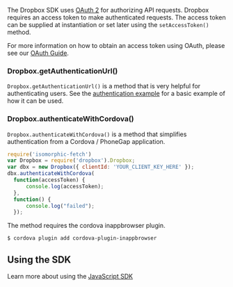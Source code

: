 The Dropbox SDK uses [OAuth 2](http://oauth.net/) for authorizing API
requests. Dropbox requires an access token to make authenticated requests.
The access token can be supplied at instantiation or set later using the
`setAccessToken()` method.

For more information on how to obtain an access token using OAuth, please
see our [OAuth Guide](https://www.dropbox.com/developers/reference/oauth-guide).

### Dropbox.getAuthenticationUrl()
`Dropbox.getAuthenticationUrl()` is a method that is very helpful for
authenticating users. See the [authentication
example](https://github.com/dropbox/dropbox-sdk-js/blob/master/examples/javascript/auth/index.html) for a basic example of how it can be
used.

### Dropbox.authenticateWithCordova()
`Dropbox.authenticateWithCordova()` is a method that simplifies authentication from a Cordova / PhoneGap application.

```javascript
require('isomorphic-fetch')
var Dropbox = require('dropbox').Dropbox;
var dbx = new Dropbox({ clientId: 'YOUR_CLIENT_KEY_HERE' });
dbx.authenticateWithCordova(
  function(accessToken) {
      console.log(accessToken);
  },
  function() {
      console.log("failed");
  });
```

The method requires the cordova inappbrowser plugin.
```console
$ cordova plugin add cordova-plugin-inappbrowser
```

## Using the SDK
Learn more about using the [JavaScript SDK](tutorial-JavaScript%20SDK.html)

